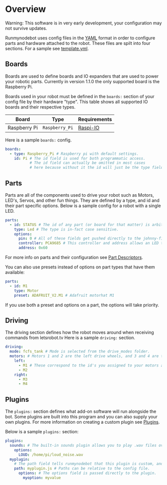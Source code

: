 # Overview
Warning: This software is in very early development, your configuration may not survive updates.

Runmynodebot uses config files in the [YAML](http://www.YAML.org) format in order to configure parts and hardware attached to the robot. 
These files are spilt into four sections. For a sample see [template.yml](../hardware/template.yml).
## Boards
Boards are used to define boards and IO expanders that are used to power your robotic parts.
Currently in version 1.1.0 the only supported board is the Raspberry Pi.

Boards used in your robot must be defined in the `boards:` section of your config file by their hardware "type". This table shows all supported IO boards and their respective types.

Board | Type | Requirements
----- | ----- | -----------
Raspberry Pi | `Raspberry_Pi` | [Raspi-IO](https://github.com/bryan-m-hughes/raspi-io)

Here is a sample `boards:` config.
```yaml
boards: 
  - type: Raspberry_Pi # Raspberry pi with default settings.
    id: Pi # The id field is used for both programmatic access.
           # The id field can actually be omitted in most cases
           # here because without it the id will just be the type field.
```

## Parts
Parts are all of the components used to drive your robot such as Motors, LED's, Servos, and other fun things. 
They are defined by a type, and id and their part specific options.
Below is a sample config for a robot with a single LED.
```yaml
parts:
  - id: STATUS # The id of any part (or board for that matter) is arbitrary, as long as it is unique.
    type: Led # The type is in-fact case sensitive.
    options:  
      pin: 0 # All of these fields get pushed directly to the johnny-five library.
      controller: PCA9685 # This controller and address allows an LED to be powered by the adrafruit motorhats 'Xtra PWMS' 
      address: 0x60
```

For more info on parts and their configuration see [Part Descriptors](Part_Descriptors.md).

You can also use presets instead of options on part types that have them available:
```yaml
parts: 
  - id: M1
    type: Motor
    preset: ADAFRUIT_V2.M1 # Adafruit motorhat M1
```
If you use both a preset and options on a part, the options will take priority.

## Driving
The driving section defines how the robot moves around when receiving commands from letsrobot.tv
Here is a sample `driving:` section.
```yaml
driving:
  mode: fcfs_tank # Mode is selected from the drive_modes folder.
  motors: # Motors 1 and 2 are the left drive wheels, and 3 and 4 are the right drive wheels. 
    left: 
      - M1 # These correspond to the id's you assigned to your motors above in the parts section.
      - M2
    right: 
      - M3
      - M4
```
## Plugins
The `plugins:` section defines what add-on software will run alongside the bot. 
Some plugins are built into this program and you can also supply your own plugins.
For more information on creating a custom plugin see [Plugins](Plugins.md).

Below is a sample `plugins:` section:
```yaml
plugins: 
  sounds: # The built-in sounds plugin allows you to play .wav files over the speakers when the bot receives commands
    options:
      LOUD: /home/pi/loud_noise.wav
  myplugin: 
    # The path field tells runmynodebot that this plugin is custom, and where to find it. 
    path: myplugin.js # Paths can be relative to the config file.
      options: # The options field is passed directly to the plugin. 
        myoption: myvalue
```